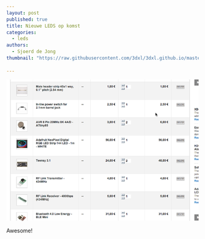 ```yaml
---
layout: post
published: true
title: Nieuwe LEDS op komst
categories:
  - leds
authors:
  - Sjoerd de Jong
thumbnail: "https://raw.githubusercontent.com/3dxl/3dxl.github.io/master/photos/2014-05-13/02_pastedgraphic-1.mini.png"

---
```


![image](https://raw.githubusercontent.com/3dxl/3dxl.github.io/master/photos/2014-05-13/02_pastedgraphic-1.midi.png)



Awesome!
